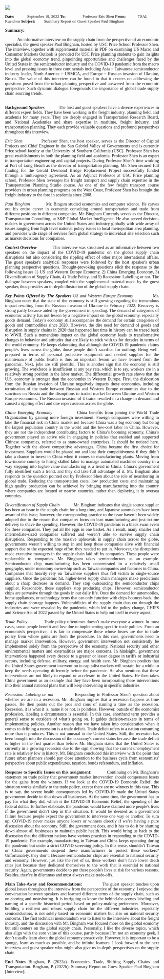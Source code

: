 


![](https://hackmd.io/_uploads/BJyR_vct2.png)


<span style="font-family: times new romans;"><font size= "2"> **Date:** &nbsp;&nbsp;&nbsp;&nbsp;&nbsp;&nbsp;&nbsp;&nbsp;&nbsp;&nbsp;&nbsp;&nbsp;September 19, 2022
**To:** &nbsp;&nbsp;&nbsp;&nbsp;&nbsp;&nbsp;&nbsp;&nbsp;&nbsp;&nbsp;&nbsp;&nbsp;&nbsp;&nbsp;&nbsp;&nbsp;Professor Eric Shen
**From:** &nbsp;&nbsp;&nbsp;&nbsp;&nbsp;&nbsp;&nbsp;&nbsp;&nbsp;&nbsp;&nbsp;TSAI, Rueichen
    **Subject:** &nbsp;&nbsp;&nbsp;&nbsp;&nbsp;&nbsp;&nbsp;&nbsp;Summary Report on Guest Speaker Paul Bingham</font>

<span style="font-family: times new romans;">**Summary:**</font> <div style="text-align: justify"> <span style="font-family: times new romans;"> <span style="font-family: times new romans;"> <div style="text-align: justify">&nbsp;&nbsp;&nbsp;&nbsp;&nbsp;&nbsp;&nbsp;&nbsp;&nbsp;&nbsp;&nbsp;An informative interview on the supply chain from the perspective of an economic specialist, the guest speaker Paul Bingham, hosted by USC Price School Professor Shen. The interview, together with supplemental material in PDF on examining US Macro and Consumer Markets Outlook is provided for USC Price planning students to gain insights into the global economy trend, pinpointing opportunities and challenges faced by the United States in the semiconductor industry and the COVID-19 pandemic from the macro level and pressing issues in three continentals including Asia − Taiwanese semiconductor industry leader, North America − USMCA, and Europe − Russian invasion of Ukraine, Brexit. The value of this interview can be found in that it centers on addressing the questions posed from the urban planning perspective and answered from the economic perspective. Such dynamic dialogue foregrounds the importance of global trade supply chain sourcing trends.</div></font> <br/>
    
<span style="font-family: times new romans;">**Background**</span>
    <span style="font-family: times new romans;">***Speakers*** </span>
            &nbsp;&nbsp;&nbsp;&nbsp;&nbsp;&nbsp;&nbsp;&nbsp;&nbsp;&nbsp;&nbsp;The host and guest speakers have a diverse experiences in different expert fields. They have been working in the freight industry, planning field, and academia for many years. They are deeply engaged in Transportation Research Board, and National Academies and share expertise in maritime, freight industry, and transportation planning. They each provide valuable questions and profound perspectives throughout this interview.</span>
    
<span style="font-family: times new romans;">*Eric Shen*</span> 
&nbsp;&nbsp;&nbsp;&nbsp;&nbsp;&nbsp;&nbsp;&nbsp;&nbsp;&nbsp;&nbsp;<span style="font-family: times new romans;">Professor Shen, the host speaker, serves as the Director of Capital Projects and Chief Engineer in the San Gabriel Valley of Governments and is currently Price school faculty at the University of Southern California (USC). Professor Shen has great establishments in both the planning field and academia. Professor Shen is an expert in transportation engineering and capital projects. During Professor Shen’s time working at Port of Long Beach as the director of transportation planning, Mr. Shen secured full funding for the Gerald Desmond Bridge Replacement Project successfully funded through a multi-agency agreement. As an Adjunct Professor at USC Price planning school, Professor Shen leverages his freight transport and supply chain expertise in the Transportation Planning Studio course. As one of the few freight transport course providers in urban planning programs on the West Coast, Professor Shen has brought the freight industry to the fore in academia since 2008.</span>

<span style="font-family: times new romans;">*Paul Bingham*</span> 
&nbsp;&nbsp;&nbsp;&nbsp;&nbsp;&nbsp;&nbsp;&nbsp;&nbsp;&nbsp;&nbsp;<span style="font-family: times new romans;">Mr. Bingam studied economics and computer science. He carves out his entire career in economic consulting around transportation and trade from different positions in different companies. Mr. Bingham Currently serves as the Director, Transportation Consulting, at S&amp;P Global Market Intelligence. He also served decision-makers in government across the United States and industry globally with wide array of issues ranging from high level national policy issues to local metropolitan area planning, and provides wide range of services from global strategy to individual site selection such as market decisions for companies.</span>
    
<span style="font-family: times new romans;">***Context Overview***</span> 
&nbsp;&nbsp;&nbsp;&nbsp;&nbsp;&nbsp;&nbsp;&nbsp;&nbsp;&nbsp;&nbsp;<span style="font-family: times new romans;">This interview was structured as an informative between two speakers on the impact of the COVID-19 pandemic on the global supply chain disruptions but also considering the rippling effect of other major international affairs. The guest speaker's analytical responses were followed by the host speaker's urban planning perspective questions. Thought-provoking questions elicit the response to the following issues 1) US and Western Europe Economy, 2) China Emerging Economy, 3) Diversification of Supply Chain, 4) Trade Policy, and 5) Recession: Labelling or not. The dialogue between speakers, coupled with the supplemental material made by the guest speaker, thus provides an in-depth illustration of the global supply chain.</span>
    
<span style="font-family: times new romans;">***Key Points Offered by The Speakers***</span>
    <span style="font-family: times new romans;">*US and Western Europe Economy* </span>
&nbsp;&nbsp;&nbsp;&nbsp;&nbsp;&nbsp;&nbsp;&nbsp;&nbsp;&nbsp;&nbsp;<span style="font-family: times new romans;">Mr. Bingham notes that the state of the economy is still growing regarding the tremendous impact resulting from the Russian invasion of Ukraine in February 2022. Recovery is strong partly because aided by the government in spending. The demand of categories of economic activity has not lesson by a negative impact on the global economy, especially goods demand. Today’s economy still accompanies the demand for certain categories of goods and commodities since 2020. However, the dire need for demand of goods and disruption in supply chains in 2020 that happened last time in history can be traced back to WWII. Such a tremendous impact on the global economy leads to transformative changes in behavior and attitudes that are likely to stick with us for decades in terms of the world economy. He keeps elaborating that although the COVID-19 pandemic claims people's lives across the globe, those people didn’t sacrifice for nothing. Being well-prepared in terms of personal protective equipment and needed supplies for the maintenance of public health is thus an important lesson we have learned from the pandemic. Next, jobs are still plentiful. This is another sign that the economy is still growing. The workforce is insufficient at any pay rate, which is to say, workers are in a relatively strong position in the labor market. The differential growth rate shows that the U.S. economy is stronger than the economies in Western Europe. First, the dislocation from the Russian invasion of Ukraine negatively impacts these economies, including termination of the trade between Russian and Western Europe economies due to the sanctions on Russia and the disruptions to traded market between Ukraine and Western Europe economies. The Russian invasion of Ukraine resulted in a change in demand and caused a rippling effect and dire repercussions across the globe.</span>
    
<span style="font-family: times new romans;">*China Emerging Economy*</span> 
&nbsp;&nbsp;&nbsp;&nbsp;&nbsp;&nbsp;&nbsp;&nbsp;&nbsp;&nbsp;&nbsp;<span style="font-family: times new romans;">China benefits from joining the World Trade Organization by gaining more foreign investment. Foreign companies were willing to take the financial risk in China market not because China was a big economy but being the largest population country in the world and the low-cost labor in China. However, they are not the independent contributing factors to China’s booming economy, China’s government played an active role in engaging in policies that enabled and supported Chinese companies, referred to as state-owned enterprises. It should be noticed here. Together with the above competitive advantages, China became the first choice for investment. Suppliers would be phased out and lose their competitiveness if they didn’t take a chance to invest in China when it comes to manufacturing plants. Moving from low-income country to hiring skilled labor to manage automated machines country in a way stepping into higher-value manufacturing is a trend in China. China’s government fully identified such a trend, and they did take full advantage of it. Mr. Bingham also responds to the question pointed out by Professor Shen about the role of nearshoring in global trade. Reducing the transportation costs, low production costs and maintaining high quality production can be achieved by bringing manufacturing into the country where companies are located or nearby countries, rather than deploying it in oversea countries. </span>

*Diversification of Supply Chain*
&nbsp;&nbsp;&nbsp;&nbsp;&nbsp;&nbsp;&nbsp;&nbsp;&nbsp;&nbsp;&nbsp;Mr. Bingham indicates that single source supplier has been an issue in the supply chain for a long time, and Japanese automakers have been aware of this issue; however, the corresponding practice to the issue haven’t been widely adopted due to the reason that companies focus on lean manufacturing and just-in-time delivery to shave the spending. However, the COVID-19 pandemic is a black swan event for these companies. They put all the eggs in one basket. As a result, many smaller and intermediate-sized companies suffered and weren’t able to survive supply chain disruptions. Responding to the massive upheavals in supply chain across the globe, governments weren’t willing to step in and keep those companies alive with financial support due to the expected huge effort they needed to put in. Moreover, the disruptions made executive managers in the supply chain laid off by companies. These people were replaceable to companies. Mr. Bingham takes semiconductors as an example. Semiconductor chip manufacturing has been concentrated in a relatively small geography, under monotony ownership such as Taiwan companies and factories in China. Companies that heavily rely on Taiwanese suppliers thus fell victim to single-source suppliers. Once the pandemic hit, higher-level supply chain managers make predictions about a sharp decrease in demand. They stop outsourcing the semiconductor chips supplier. Reasonably, these suppliers stop producing chips. However, semiconductor chips are pervasive through the goods in our daily life. Once the demand for automobiles, home appliances, or technology items that can only function with chips bounces back, the supply chain shortage happens. Vulnerabilities of the supply chain thus cut through the industries and were revealed by the pandemic, which led to the policy change, CHIPS and Science Act of 2022 passed by the United States to help out itself in every aspect.

*Trade Policy*
&nbsp;&nbsp;&nbsp;&nbsp;&nbsp;&nbsp;&nbsp;&nbsp;&nbsp;&nbsp;&nbsp;Trade policy oftentimes doesn’t make everyone a winner. In most cases, some people benefit and lose due to implementing specific trade policies. From an economist's perspective, it is fair to compensate those whose losses are due to trade policy from whose gains are from the procedure. In this case, governments need to manage market intervention. However, government intervention not consistently be implemented solely from the perspective of the economy. National security and other environmental matters and externalities are major concerns. In hindsight, government interventions happened every decade to a greater or lesser degree in tariffs or industrial sectors, including defense, military, energy, and health care. Mr. Bingham predicts that the United States government intervention in capitalist markets will sustain for a while to keep the needs operating differently before the pandemic. He also mentions that these interventions are not likely to expand or accelerate in the United States. He then takes China government as an example that they have been incorporating these interventions into their annual national plans that will keep intervening in specific industries.
    
*Recession: Labeling or not*
&nbsp;&nbsp;&nbsp;&nbsp;&nbsp;&nbsp;&nbsp;&nbsp;&nbsp;&nbsp;&nbsp;Responding to Professor Shen’s question about whether we are in a recession, Mr. Bingham implies that a recession happens as time passes. He then points out the pros and cons of naming a time as the recession. Recession, it is what it is, name it or not, is pointless. However, outside of the economist profession, labeling a circumstance is essential. In this case, shorthand term provides a general sense to outsiders of what’s going on. It guides decision-makers in terms of implementing policies. Another reason that we have taken into consideration when it comes to defining a recession is a trade deficit. Trade deficit refers to a nation consuming more than it produces. This is not unusual in the United States. Still, the recession has been brought into the discussion of the economy's current status because the trade deficit is higher in the first quarter than before. Mr. Bingham states that the United States is currently in a growing recession due to the sign showing that the current unemployment rate is relatively low in history. Mr. Bingham concluded this interview with the point that future urban planners should pay close attention to the business cycle from economists' perspective about public expenditures, taxation, bonds referendum, and inflation.
    
**Response to Specific Issues on this assignment:**
&nbsp;&nbsp;&nbsp;&nbsp;&nbsp;&nbsp;&nbsp;&nbsp;&nbsp;&nbsp;&nbsp;Continuing on Mr. Bingham’s statement on trade policy that government market intervention should compensate losers for the gains from the winners. If we look at the COVID-19 Economic Relief, the situation works similarly to the trade policy, except there are no winners in this case. This is to say, the severe health consequences led by COVID-19 made the United States government decide to shut down all businesses. At the same time, the government has to pay for what they did, which is the COVID-19 Economic Relief, the spending of the federal dollar. To further elaborate, the pandemic would have claimed more people's lives if the government didn’t step in this situation. It would be deemed as a government failure because people expect the government to intervene one way or another. To sum up, COVID-19 never makes anyone losers or winners directly if we’re having a pure discussion about the economy. Still, the government does, and it has to do it by shutting down almost all businesses to maintain public health. This would bring us back to the discussion that the different nations have various practices in responding to the COVID-19 pandemic. For example, manufacturing in Taiwan and China keeps operating during the pandemic but under a strict COVID screening policy. In this sense, shouldn’t Taiwan or China governments suspend these manufacturers to protect these workers? Unfortunately, they don’t. Because semiconductor chips are essential to national security and economy. However, just like the rest of us, these workers don’t have lower death rates just because they dedicated themselves to the work that is essential to national security. Again, governments decide to put these people's lives at risk for various reasons. Besides, they’re in dilemmas and must always make trade-offs.
    
**Main Take-Away and Recommendations:**
&nbsp;&nbsp;&nbsp;&nbsp;&nbsp;&nbsp;&nbsp;&nbsp;&nbsp;&nbsp;&nbsp;The guest speaker touches upon global issues throughout the interview from the perspective of the economy. I enjoyed the conversation between speakers and learned different terms of the supply chain, such as on-shoring and nearshoring. It is intriguing to know the behind-the-scenes labeling and naming of a specific historical period based on policy-making preferences. Moreover, building a resilient and robust supply chain for the different industries, especially semiconductors, is not solely based on economic matters but also on national security concerns. The first technical memorandum was to listen to the interview about the freight industry, and the discussion with Mr. Bingham was focused more on the global economy but still centers on the global supply chain. Personally, I like the diverse topics, which also align with the core value of this course, partly because I’m not an economy geek, I don’t usually learn about the global economy proactively. However, it is important to be a sponge, learn as much as possible, and be infinite learners. I look forward to the next interview and guest speaker who might also give us in-depth perspectives on the supply chain.
    
**End Notes**
Bingham, P. (2022a). Economics, Trade, Shifting Supply Chains and Transportation. 
Bingham, P. (2022b). Summary Report on Guest Speaker Paul Bingham [Interview]. 




